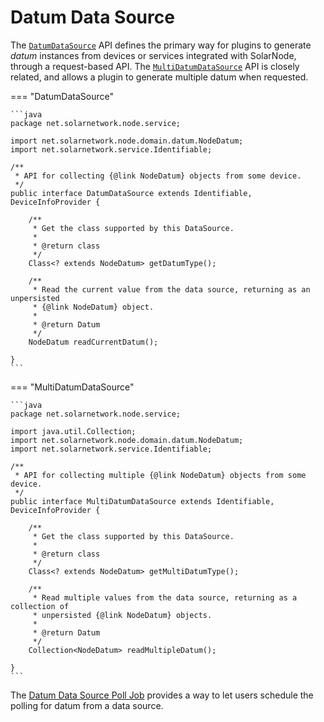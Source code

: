 # Datum Data Source

The [`DatumDataSource`][DatumDataSource] API defines the primary way for plugins to generate _datum_ instances
from devices or services integrated with SolarNode, through a request-based API. The [`MultiDatumDataSource`][MultiDatumDataSource] API
is closely related, and allows a plugin to generate multiple datum when requested.

=== "DatumDataSource"

	```java
	package net.solarnetwork.node.service;

	import net.solarnetwork.node.domain.datum.NodeDatum;
	import net.solarnetwork.service.Identifiable;

	/**
	 * API for collecting {@link NodeDatum} objects from some device.
	 */
	public interface DatumDataSource extends Identifiable, DeviceInfoProvider {

		/**
		 * Get the class supported by this DataSource.
		 *
		 * @return class
		 */
		Class<? extends NodeDatum> getDatumType();

		/**
		 * Read the current value from the data source, returning as an unpersisted
		 * {@link NodeDatum} object.
		 *
		 * @return Datum
		 */
		NodeDatum readCurrentDatum();

	}
	```

=== "MultiDatumDataSource"

	```java
	package net.solarnetwork.node.service;

	import java.util.Collection;
	import net.solarnetwork.node.domain.datum.NodeDatum;
	import net.solarnetwork.service.Identifiable;

	/**
	 * API for collecting multiple {@link NodeDatum} objects from some device.
	 */
	public interface MultiDatumDataSource extends Identifiable, DeviceInfoProvider {

		/**
		 * Get the class supported by this DataSource.
		 *
		 * @return class
		 */
		Class<? extends NodeDatum> getMultiDatumType();

		/**
		 * Read multiple values from the data source, returning as a collection of
		 * unpersisted {@link NodeDatum} objects.
		 *
		 * @return Datum
		 */
		Collection<NodeDatum> readMultipleDatum();

	}
	```

The [Datum Data Source Poll Job](datum-data-source-poll-job.md) provides a way to let users schedule
the polling for datum from a data source.


[DatumDataSource]: https://javadoc.io/doc/net.solarnetwork.node/net.solarnetwork.node/latest/net/solarnetwork/node/service/DatumDataSource.html
[MultiDatumDataSource]: https://javadoc.io/doc/net.solarnetwork.node/net.solarnetwork.node/latest/net/solarnetwork/node/service/MultiDatumDataSource.html
